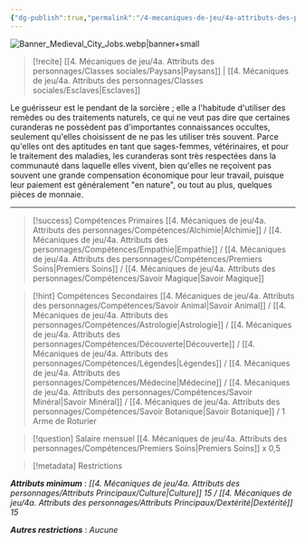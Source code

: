 ```yaml
---
{"dg-publish":true,"permalink":"/4-mecaniques-de-jeu/4a-attributs-des-personnages/metiers/herbaliste/"}
---
```


![Banner_Medieval_City_Jobs.webp|banner+small](/img/user/Z.%20Ressources/Banner_Medieval_City_Jobs.webp)

>[!recite] [[4. Mécaniques de jeu/4a. Attributs des personnages/Classes sociales/Paysans\|Paysans]] | [[4. Mécaniques de jeu/4a. Attributs des personnages/Classes sociales/Esclaves\|Esclaves]] 

Le guérisseur est le pendant de la sorcière ; elle a l'habitude d'utiliser des remèdes ou des traitements naturels, ce qui ne veut pas dire que certaines curanderas ne possèdent pas d'importantes connaissances occultes, seulement qu'elles choisissent de ne pas les utiliser très souvent. Parce qu'elles ont des aptitudes en tant que sages-femmes, vétérinaires, et pour le traitement des maladies, les curanderas sont très respectées dans la communauté dans laquelle elles vivent, bien qu'elles ne reçoivent pas souvent une grande compensation économique pour leur travail, puisque leur paiement est généralement "en nature", ou tout au plus, quelques pièces de monnaie.

---

>[!success] Compétences Primaires
> [[4. Mécaniques de jeu/4a. Attributs des personnages/Compétences/Alchimie\|Alchimie]] / [[4. Mécaniques de jeu/4a. Attributs des personnages/Compétences/Empathie\|Empathie]] / [[4. Mécaniques de jeu/4a. Attributs des personnages/Compétences/Premiers Soins\|Premiers Soins]] / [[4. Mécaniques de jeu/4a. Attributs des personnages/Compétences/Savoir Magique\|Savoir Magique]] 

>[!hint] Compétences Secondaires
> [[4. Mécaniques de jeu/4a. Attributs des personnages/Compétences/Savoir Animal\|Savoir Animal]] / [[4. Mécaniques de jeu/4a. Attributs des personnages/Compétences/Astrologie\|Astrologie]] / [[4. Mécaniques de jeu/4a. Attributs des personnages/Compétences/Découverte\|Découverte]] / [[4. Mécaniques de jeu/4a. Attributs des personnages/Compétences/Légendes\|Légendes]] / [[4. Mécaniques de jeu/4a. Attributs des personnages/Compétences/Médecine\|Médecine]] / [[4. Mécaniques de jeu/4a. Attributs des personnages/Compétences/Savoir Minéral\|Savoir Minéral]] / [[4. Mécaniques de jeu/4a. Attributs des personnages/Compétences/Savoir Botanique\|Savoir Botanique]] / 1 Arme de Roturier 

>[!question] Salaire mensuel 
> [[4. Mécaniques de jeu/4a. Attributs des personnages/Compétences/Premiers Soins\|Premiers Soins]] x 0,5 

>[!metadata] Restrictions

***Attributs minimum*** : *[[4. Mécaniques de jeu/4a. Attributs des personnages/Attributs Principaux/Culture\|Culture]] 15 / [[4. Mécaniques de jeu/4a. Attributs des personnages/Attributs Principaux/Dextérité\|Dextérité]] 15*

***Autres restrictions*** : *Aucune*
